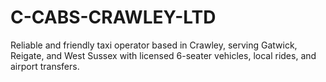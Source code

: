 # C-CABS-CRAWLEY-LTD
Reliable and friendly taxi operator based in Crawley, serving Gatwick, Reigate, and West Sussex with licensed 6-seater vehicles, local rides, and airport transfers.

